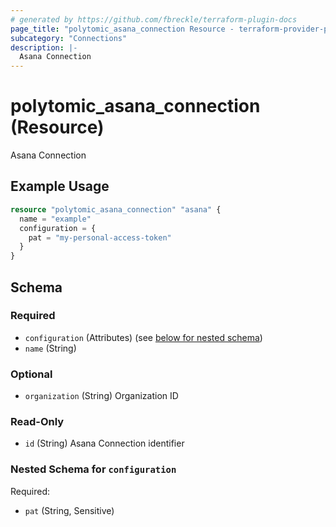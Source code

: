 ```yaml
---
# generated by https://github.com/fbreckle/terraform-plugin-docs
page_title: "polytomic_asana_connection Resource - terraform-provider-polytomic"
subcategory: "Connections"
description: |-
  Asana Connection
---
```


# polytomic_asana_connection (Resource)

Asana Connection

## Example Usage

```terraform
resource "polytomic_asana_connection" "asana" {
  name = "example"
  configuration = {
    pat = "my-personal-access-token"
  }
}
```

<!-- schema generated by tfplugindocs -->
## Schema

### Required

- `configuration` (Attributes) (see [below for nested schema](#nestedatt--configuration))
- `name` (String)

### Optional

- `organization` (String) Organization ID

### Read-Only

- `id` (String) Asana Connection identifier

<a id="nestedatt--configuration"></a>
### Nested Schema for `configuration`

Required:

- `pat` (String, Sensitive)


